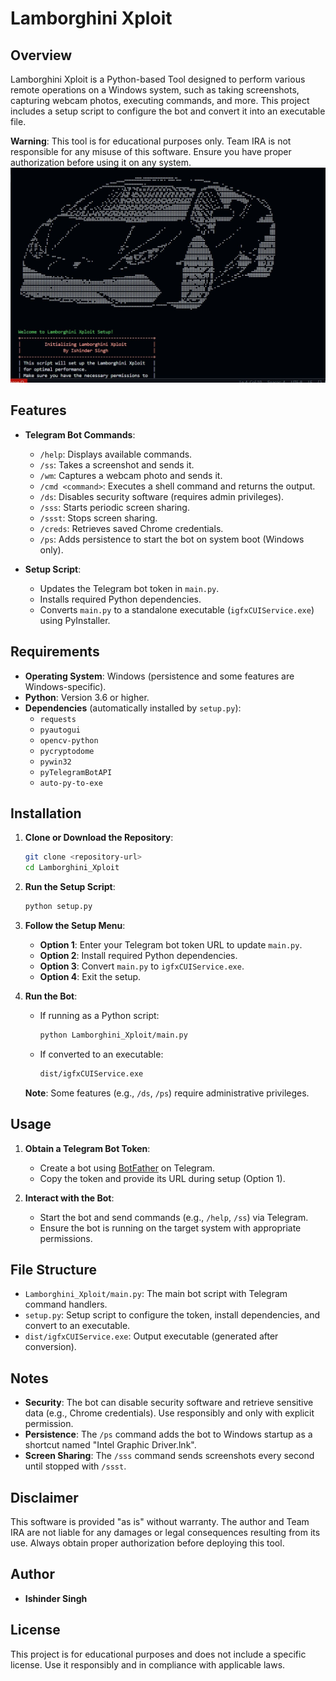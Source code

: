 # Lamborghini Xploit

## Overview
Lamborghini Xploit is a Python-based Tool designed to perform various remote operations on a Windows system, such as taking screenshots, capturing webcam photos, executing commands, and more. This project includes a setup script to configure the bot and convert it into an executable file.

**Warning**: This tool is for educational purposes only. Team IRA is not responsible for any misuse of this software. Ensure you have proper authorization before using it on any system.
![Lamborghini Exploit](https://github.com/ishindersingh/Lamborghini-Xploit/blob/main/lamborghini.JPG)
## Features
- **Telegram Bot Commands**:
  - `/help`: Displays available commands.
  - `/ss`: Takes a screenshot and sends it.
  - `/wm`: Captures a webcam photo and sends it.
  - `/cmd <command>`: Executes a shell command and returns the output.
  - `/ds`: Disables security software (requires admin privileges).
  - `/sss`: Starts periodic screen sharing.
  - `/ssst`: Stops screen sharing.
  - `/creds`: Retrieves saved Chrome credentials.
  - `/ps`: Adds persistence to start the bot on system boot (Windows only).

- **Setup Script**:
  - Updates the Telegram bot token in `main.py`.
  - Installs required Python dependencies.
  - Converts `main.py` to a standalone executable (`igfxCUIService.exe`) using PyInstaller.

## Requirements
- **Operating System**: Windows (persistence and some features are Windows-specific).
- **Python**: Version 3.6 or higher.
- **Dependencies** (automatically installed by `setup.py`):
  - `requests`
  - `pyautogui`
  - `opencv-python`
  - `pycryptodome`
  - `pywin32`
  - `pyTelegramBotAPI`
  - `auto-py-to-exe`

## Installation
1. **Clone or Download the Repository**:
   ```bash
   git clone <repository-url>
   cd Lamborghini_Xploit
   ```

2. **Run the Setup Script**:
   ```bash
   python setup.py
   ```

3. **Follow the Setup Menu**:
   - **Option 1**: Enter your Telegram bot token URL to update `main.py`.
   - **Option 2**: Install required Python dependencies.
   - **Option 3**: Convert `main.py` to `igfxCUIService.exe`.
   - **Option 4**: Exit the setup.

4. **Run the Bot**:
   - If running as a Python script:
     ```bash
     python Lamborghini_Xploit/main.py
     ```
   - If converted to an executable:
     ```bash
     dist/igfxCUIService.exe
     ```

   **Note**: Some features (e.g., `/ds`, `/ps`) require administrative privileges.

## Usage
1. **Obtain a Telegram Bot Token**:
   - Create a bot using [BotFather](https://t.me/BotFather) on Telegram.
   - Copy the token and provide its URL during setup (Option 1).

2. **Interact with the Bot**:
   - Start the bot and send commands (e.g., `/help`, `/ss`) via Telegram.
   - Ensure the bot is running on the target system with appropriate permissions.

## File Structure
- `Lamborghini_Xploit/main.py`: The main bot script with Telegram command handlers.
- `setup.py`: Setup script to configure the token, install dependencies, and convert to an executable.
- `dist/igfxCUIService.exe`: Output executable (generated after conversion).

## Notes
- **Security**: The bot can disable security software and retrieve sensitive data (e.g., Chrome credentials). Use responsibly and only with explicit permission.
- **Persistence**: The `/ps` command adds the bot to Windows startup as a shortcut named "Intel Graphic Driver.lnk".
- **Screen Sharing**: The `/sss` command sends screenshots every second until stopped with `/ssst`.

## Disclaimer
This software is provided "as is" without warranty. The author and Team IRA are not liable for any damages or legal consequences resulting from its use. Always obtain proper authorization before deploying this tool.

## Author
- **Ishinder Singh**

## License
This project is for educational purposes and does not include a specific license. Use it responsibly and in compliance with applicable laws.
